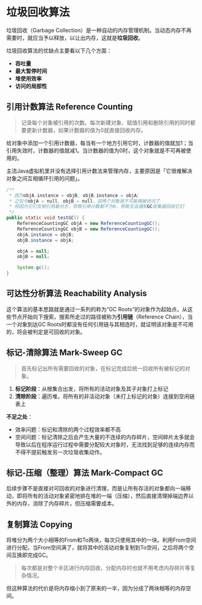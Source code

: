 # 垃圾回收算法

垃圾回收（Garbage Collection）是一种自动的内存管理机制。当动态内存不再需要时，就应当予以释放，以让出内存，这就是**垃圾回收**。

垃圾回收算法的优缺点主要看以下几个方面：

* **吞吐量**
* **最大暂停时间**
* **堆使用效率**
* **访问的局部性**

## 引用计数算法 Reference Counting

> 记录每个对象被引用的次数。每次新建对象、赋值引用和删除引用的同时都要更新计数器，如果计数器的值为0就直接回收内存。

给对象中添加一个引用计数器，每当有一个地方引用它时，计数器的值就加1；当引用失效时，计数器的值就减1。当计数器的值为0时，这个对象就是不可再被使用的。

主流Java虚拟机里并没有选择引用计数法来管理内存，主要原因是「它很难解决对象之间互相循环引用的问题」。

```java
/**
 * 因为objA.instance = objB, objB.instance = objA;
 * 之后令objA = null, objB = null，这两个对象就不可能再被访问了
 * 但因为它们互相引用着对方，导致引用计数都不为0，导致无法通知GC收集器回收它们
 */
public static void testGC() {
    ReferenceCountingGC objA = new ReferenceCountingGC();
    ReferenceCountingGC objB = new ReferenceCountingGC();
    objA.instance = objB;
    objB.instance = objA;

    objA = null;
    objB = null;

    System.gc();
}
```

## 可达性分析算法 Reachability Analysis

这个算法的基本思路就是通过一系列的称为“GC Roots”的对象作为起始点，从这些节点开始向下搜索，搜索所走过的路径被称为**引用链**（Reference Chain），当一个对象到达GC Roots时都没有任何引用链与其相连时，就证明该对象是不可用的，将会被判定是可回收的对象。

## 标记-清除算法 Mark-Sweep GC

> 首先标记出所有需要回收的对象，在标记完成后统一回收所有被标记的对象。

1. **标记阶段**：从根集合出发，将所有的活动对象及其子对象打上标记
2. **清除阶段**：遍历堆，将所有的非活动对象（未打上标记的对象）连接到空闲链表上

**不足之处**：

* 效率问题：标记和清除的两个过程效率都不高
* 空间问题：标记清除之后会产生大量的不连续的内存碎片，空间碎片太多就会导致以后在程序运行过程中需要分配较大对象时，无法找到足够的连续内存而不得不提前触发另一次垃圾收集动作。

## 标记-压缩（整理）算法 Mark-Compact GC

后续步骤不是直接对可回收的对象进行清理，而是让所有存活的对象都向一端移动，即将所有的活动对象紧密地排在堆的一端（压缩），然后直接清理掉端边界以外的内存，消除了内存碎片，但压缩需要成本。

## 复制算法 Copying

将堆分为两个大小相等的From和To两块，每次只使用其中的一块。利用From空间进行分配，当From空间满了，就将其中的活动对象复制到To空间，之后将两个空间互换即完成GC。

> 每次都是对整个半区进行内存回收，分配内存时也就不用考虑内存碎片等复杂情况。

但这种算法的代价是将内存缩小到了原来的一半，因为分成了两块相等的内存空间。
